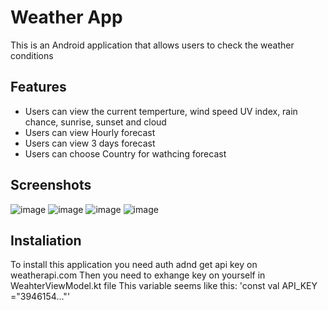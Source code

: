 # Weather App
This is an Android application that allows users to check the weather conditions
## Features
+ Users can view the current temperture, wind speed UV index, rain chance, sunrise, sunset and cloud
+ Users can view Hourly forecast
+ Users can view 3 days forecast
+ Users can choose Country for wathcing forecast

## Screenshots

![image](https://github.com/flash871/Wheather-App/assets/142302503/ff901d30-d378-449f-a723-4473ef536608)  ![image](https://github.com/flash871/Wheather-App/assets/142302503/0485abd4-335c-47ea-aef1-1e19c08d0eef)
![image](https://github.com/flash871/Wheather-App/assets/142302503/bf9d44e3-4369-4a53-92e0-f4272f7d5cc2)
![image](https://github.com/flash871/Wheather-App/assets/142302503/0e57e729-e5e7-4aed-8e22-fbc8c110582a)

## Instaliation
To install this application you need auth adnd get api key on weatherapi.com 
Then you need to exhange key on yourself in WeahterViewModel.kt file 
This variable seems like this: 'const val API_KEY ="3946154..."'




